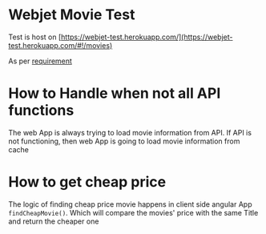 # Webjet Movie Test

Test is host on [https://webjet-test.herokuapp.com/](https://webjet-test.herokuapp.com/#!/movies)

As per [requirement](http://webjetapitest.azurewebsites.net/)

# How to Handle when not all API functions 
The web App is always trying to load movie information from API. If API is not functioning, then web App is going to load movie information from cache

# How to get cheap price
The logic of finding cheap price movie happens in client side angular App ```findCheapMovie()```. Which will compare the movies' price with the same Title and return the cheaper one

